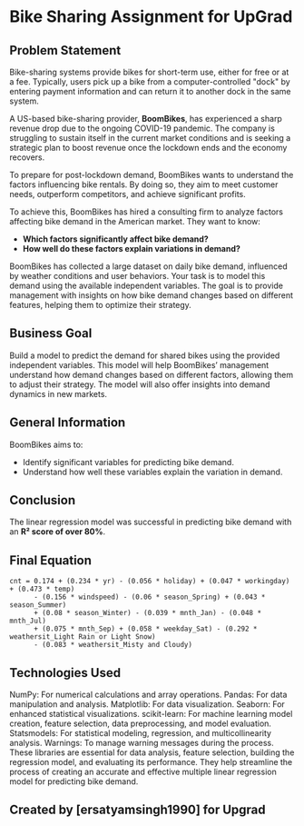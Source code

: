 # Bike Sharing Assignment for UpGrad

## Problem Statement

Bike-sharing systems provide bikes for short-term use, either for free or at a fee. Typically, users pick up a bike from a computer-controlled "dock" by entering payment information and can return it to another dock in the same system.

A US-based bike-sharing provider, **BoomBikes**, has experienced a sharp revenue drop due to the ongoing COVID-19 pandemic. The company is struggling to sustain itself in the current market conditions and is seeking a strategic plan to boost revenue once the lockdown ends and the economy recovers.

To prepare for post-lockdown demand, BoomBikes wants to understand the factors influencing bike rentals. By doing so, they aim to meet customer needs, outperform competitors, and achieve significant profits.

To achieve this, BoomBikes has hired a consulting firm to analyze factors affecting bike demand in the American market. They want to know:

- **Which factors significantly affect bike demand?**
- **How well do these factors explain variations in demand?**

BoomBikes has collected a large dataset on daily bike demand, influenced by weather conditions and user behaviors. Your task is to model this demand using the available independent variables. The goal is to provide management with insights on how bike demand changes based on different features, helping them to optimize their strategy.

## Business Goal

Build a model to predict the demand for shared bikes using the provided independent variables. This model will help BoomBikes’ management understand how demand changes based on different factors, allowing them to adjust their strategy. The model will also offer insights into demand dynamics in new markets.

## General Information

BoomBikes aims to:

- Identify significant variables for predicting bike demand.
- Understand how well these variables explain the variation in demand.

## Conclusion

The linear regression model was successful in predicting bike demand with an **R² score of over 80%**.

## Final Equation

```plaintext
cnt = 0.174 + (0.234 * yr) - (0.056 * holiday) + (0.047 * workingday) + (0.473 * temp) 
      - (0.156 * windspeed) - (0.06 * season_Spring) + (0.043 * season_Summer) 
      + (0.08 * season_Winter) - (0.039 * mnth_Jan) - (0.048 * mnth_Jul) 
      + (0.075 * mnth_Sep) + (0.058 * weekday_Sat) - (0.292 * weathersit_Light Rain or Light Snow) 
      - (0.083 * weathersit_Misty and Cloudy)
```
## Technologies Used

NumPy: For numerical calculations and array operations.
Pandas: For data manipulation and analysis.
Matplotlib: For data visualization.
Seaborn: For enhanced statistical visualizations.
scikit-learn: For machine learning model creation, feature selection, data preprocessing, and model evaluation.
Statsmodels: For statistical modeling, regression, and multicollinearity analysis.
Warnings: To manage warning messages during the process.
These libraries are essential for data analysis, feature selection, building the regression model, and evaluating its performance. They help streamline the process of creating an accurate and effective multiple linear regression model for predicting bike demand.

## Created by [ersatyamsingh1990] for Upgrad

